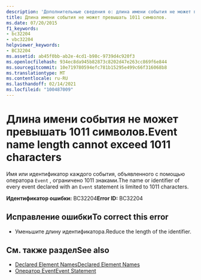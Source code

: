```yaml
---
description: 'Дополнительные сведения о: длина имени события не может превышать 1011 символов'
title: Длина имени события не может превышать 1011 символов.
ms.date: 07/20/2015
f1_keywords:
- bc32204
- vbc32204
helpviewer_keywords:
- BC32204
ms.assetid: ab45f0bb-ab2e-4cd1-b98c-9739d4c920f3
ms.openlocfilehash: 934ec8da945b82873c8202d47e263cc869f6e844
ms.sourcegitcommit: 10e719780594efc781b15295e499c66f316068b8
ms.translationtype: MT
ms.contentlocale: ru-RU
ms.lasthandoff: 02/14/2021
ms.locfileid: "100487009"
---
```

# <a name="event-name-length-cannot-exceed-1011-characters"></a><span data-ttu-id="0905e-103">Длина имени события не может превышать 1011 символов.</span><span class="sxs-lookup"><span data-stu-id="0905e-103">Event name length cannot exceed 1011 characters</span></span>

<span data-ttu-id="0905e-104">Имя или идентификатор каждого события, объявленного с помощью оператора `Event` , ограничено 1011 знаками.</span><span class="sxs-lookup"><span data-stu-id="0905e-104">The name or identifier of every event declared with an `Event` statement is limited to 1011 characters.</span></span>  
  
 <span data-ttu-id="0905e-105">**Идентификатор ошибки:** BC32204</span><span class="sxs-lookup"><span data-stu-id="0905e-105">**Error ID:** BC32204</span></span>  
  
## <a name="to-correct-this-error"></a><span data-ttu-id="0905e-106">Исправление ошибки</span><span class="sxs-lookup"><span data-stu-id="0905e-106">To correct this error</span></span>  
  
- <span data-ttu-id="0905e-107">Уменьшите длину идентификатора.</span><span class="sxs-lookup"><span data-stu-id="0905e-107">Reduce the length of the identifier.</span></span>  
  
## <a name="see-also"></a><span data-ttu-id="0905e-108">См. также раздел</span><span class="sxs-lookup"><span data-stu-id="0905e-108">See also</span></span>

- [<span data-ttu-id="0905e-109">Declared Element Names</span><span class="sxs-lookup"><span data-stu-id="0905e-109">Declared Element Names</span></span>](../programming-guide/language-features/declared-elements/declared-element-names.md)
- [<span data-ttu-id="0905e-110">Оператор Event</span><span class="sxs-lookup"><span data-stu-id="0905e-110">Event Statement</span></span>](../language-reference/statements/event-statement.md)
